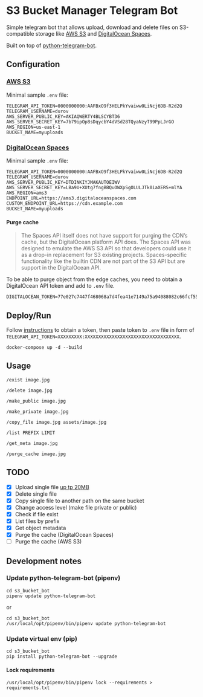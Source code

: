 # S3 Bucket Manager Telegram Bot

Simple telegram bot that allows upload, download and delete files on S3-compatible storage like [AWS S3](https://aws.amazon.com/s3/) and [DigitalOcean Spaces](https://www.digitalocean.com/products/spaces/).

Built on top of [python-telegram-bot](https://github.com/python-telegram-bot/python-telegram-bot).

## Configuration

### [AWS S3](https://aws.amazon.com/s3/)

Minimal sample `.env` file:

```
TELEGRAM_API_TOKEN=0000000000:AAFBxO9f3HELPkYvaiww0LiNcj6DB-R2d2Q
TELEGRAM_USERNAME=durov
AWS_SERVER_PUBLIC_KEY=AKIAQWERTY4BLSCYBT36
AWS_SERVER_SECRET_KEY=7b79ipOp8sDqycbY4dVSd28TQyaNzyT99PpLJrGO
AWS_REGION=us-east-1
BUCKET_NAME=myuploads
```

### [DigitalOcean Spaces](https://www.digitalocean.com/products/spaces/)

Minimal sample `.env` file:

```
TELEGRAM_API_TOKEN=0000000000:AAFBxO9f3HELPkYvaiww0LiNcj6DB-R2d2Q
TELEGRAM_USERNAME=durov
AWS_SERVER_PUBLIC_KEY=DTDINKIYJMAKAUTOEIWV
AWS_SERVER_SECRET_KEY=LBa9U+XUtg7fngBBQuOWXpSgOLULJTk0iaXERS+mlYA
AWS_REGION=ams3
ENDPOINT_URL=https://ams3.digitaloceanspaces.com
CUSTOM_ENDPOINT_URL=https://cdn.example.com
BUCKET_NAME=myuploads
```

#### Purge cache

> The Spaces API itself does not have support for purging the CDN’s cache, but the DigitalOcean platform API does. The Spaces API was designed to emulate the AWS S3 API so that developers could use it as a drop-in replacement for S3 existing projects. Spaces-specific functionality like the builtin CDN are not part of the S3 API but are support in the DigitalOcean API.

To be able to purge object from the edge caches, you need to obtain a DigitalOcean API token and add to `.env` file.

```
DIGITALOCEAN_TOKEN=77e027c7447f468068a7d4fea41e7149a75a94088082c66fcf555de3977f69d3
```

## Deploy/Run

Follow [instructions](https://core.telegram.org/bots#3-how-do-i-create-a-bot) to obtain a token, then paste token to `.env` file in form of `TELEGRAM_API_TOKEN=XXXXXXXXX:XXXXXXXXXXXXXXXXXXXXXXXXXXXXXXXXXXX`.

```
docker-compose up -d --build
```

## Usage

```
/exist image.jpg
```

```
/delete image.jpg
```

```
/make_public image.jpg
```

```
/make_private image.jpg
```

```
/copy_file image.jpg assets/image.jpg
```

```
/list PREFIX LIMIT
```

```
/get_meta image.jpg
```

```
/purge_cache image.jpg
```

## TODO

* [x] Upload single file [up tp 20MB](https://core.telegram.org/bots/api#getfile)
* [x] Delete single file
* [x] Copy single file to another path on the same bucket
* [x] Change access level (make file private or public)
* [x] Check if file exist
* [x] List files by prefix
* [x] Get object metadata
* [x] Purge the cache (DigitalOcean Spaces)
* [ ] Purge the cache (AWS S3)

## Development notes

### Update python-telegram-bot (pipenv)

```
cd s3_bucket_bot
pipenv update python-telegram-bot
```

or

```
cd s3_bucket_bot
/usr/local/opt/pipenv/bin/pipenv update python-telegram-bot
```

### Update virtual env (pip)

```
cd s3_bucket_bot
pip install python-telegram-bot --upgrade
```

#### Lock requirements

```
/usr/local/opt/pipenv/bin/pipenv lock --requirements > requirements.txt
```
